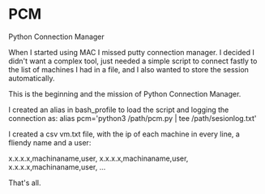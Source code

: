 # PCM
Python Connection Manager

When I started using MAC I missed putty connection manager. I decided I didn't want a complex tool, just needed a simple script to connect fastly to the list of machines I had in a file, and I also wanted to store the session automatically.

This is the beginning and the mission of Python Connection Manager.

I created an alias in bash_profile to load the script and logging the connection as: alias pcm='python3 /path/pcm.py | tee /path/sesionlog.txt'

I created a csv vm.txt file, with the ip of each machine in every line, a fliendy name and a user:

x.x.x.x,machinaname,user,
x.x.x.x,machinaname,user,
x.x.x.x,machinaname,user,
...

That's all.

